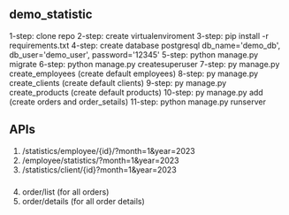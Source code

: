 ## demo_statistic
1-step: clone repo
2-step: create virtualenviroment
3-step: pip install -r  requirements.txt 
4-step: create database postgresql db_name='demo_db', db_user='demo_user', password='12345'
5-step: python manage.py migrate
6-step: python manage.py createsuperuser 
7-step: py manage.py create_employees (create default employees)
8-step: py manage.py create_clients (create default clients)
9-step: py manage.py create_products (create default products)
10-step: py manage.py add (create orders and order_setails)
11-step: python manage.py runserver
## APIs
1. /statistics/employee/{id}/?month=1&year=2023
2. /employee/statistics/?month=1&year=2023
3. /statistics/client/{id}?month=1&year=2023
   #####
4. order/list (for all orders)
5. order/details (for all order details)


 
